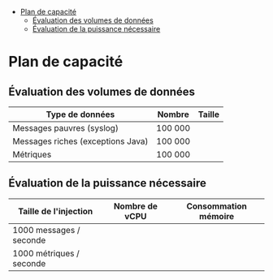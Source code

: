 -   [Plan de capacité](#plan-de-capacité)
    -   [Évaluation des volumes de
        données](#évaluation-des-volumes-de-données)
    -   [Évaluation de la puissance
        nécessaire](#évaluation-de-la-puissance-nécessaire)

Plan de capacité
================

Évaluation des volumes de données
---------------------------------

Type de données                   | Nombre  | Taille
----------------------------------|---------|---------
Messages pauvres (syslog)         | 100 000 |
Messages riches (exceptions Java) | 100 000 |
Métriques                         | 100 000 |

Évaluation de la puissance nécessaire
-------------------------------------

Taille de l'injection    | Nombre de vCPU | Consommation mémoire
-------------------------|----------------|-----------------------
1000 messages / seconde  |                |
1000 métriques / seconde |                |
